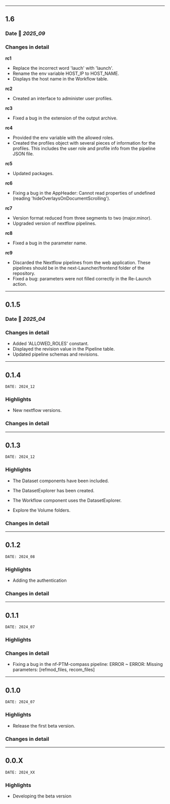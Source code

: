 ___
## 1.6

### Date 📅 *2025_09*

### Changes in detail

**rc1**
+ Replace the incorrect word 'lauch' with 'launch'.
+ Rename the env variable HOST_IP to HOST_NAME.
+ Displays the host name in the Workflow table.

**rc2**
+ Created an interface to administer user profiles.

**rc3**
+ Fixed a bug in the extension of the output archive.

**rc4**
+ Provided the env variable with the allowed roles.
+ Created the profiles object with several pieces of information for the profiles. This includes the user role and profile info from the pipeline JSON file.

**rc5**
+ Updated packages.

**rc6**
+ Fixing a bug in the AppHeader: Cannot read properties of undefined (reading 'hideOverlaysOnDocumentScrolling').

**rc7**
+ Version format reduced from three segments to two (major.minor).
+ Upgraded version of nextflow pipelines.

**rc8**
+ Fixed a bug in the parameter name.

**rc9**
+ Discarded the Nextflow pipelines from the web application. These pipelines should be in the next-Launcher/frontend folder of the repository.
+ Fixed a bug: parameters were not filled correctly in the Re-Launch action.




___
## 0.1.5

### Date 📅 *2025_04*

### Changes in detail

+ Added 'ALLOWED_ROLES' constant.
+ Displayed the revision value in the Pipeline table.
+ Updated pipeline schemas and revisions.


___
## 0.1.4
```
DATE: 2024_12
```

### Highlights

+ New nextflow versions.

### Changes in detail


___
## 0.1.3
```
DATE: 2024_12
```

### Highlights

+ The Dataset components have been included.

+ The DatasetExplorer has been created.

+ The Workflow component uses the DatasetExplorer.

+ Explore the Volume folders.

### Changes in detail


___
## 0.1.2
```
DATE: 2024_08
```

### Highlights

+ Adding the authentication

### Changes in detail


___
## 0.1.1
```
DATE: 2024_07
```

### Highlights

### Changes in detail

+ Fixing a bug in the nf-PTM-compass pipeline: ERROR ~ ERROR: Missing parameters: [refmod_files, recom_files]

___
## 0.1.0
```
DATE: 2024_07
```

### Highlights

+ Release the first beta version.

### Changes in detail


___
## 0.0.X
```
DATE: 2024_XX
```

### Highlights

+ Developing the beta version

